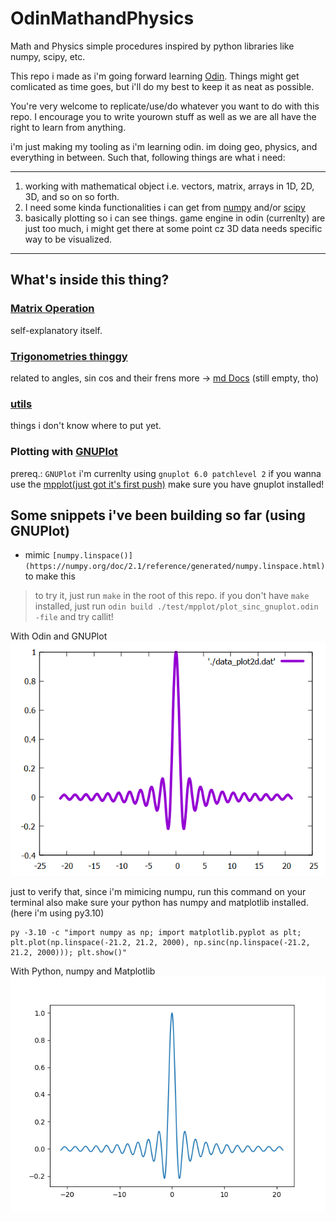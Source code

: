 # OdinMathandPhysics
Math and Physics simple procedures inspired by python libraries like numpy, scipy, etc.

This repo i made as i'm going forward learning [Odin](https://github.com/odin-lang/Odin). Things might get comlicated as time goes, but i'll do
my best to keep it as neat as possible.

You're very welcome to replicate/use/do whatever you want to do
with this repo. I encourage you to write yourown stuff as well
as we are all have the right to learn from anything.

i'm just making my tooling as i'm learning odin. im doing geo, physics, and everything in between.
Such that, following things are what i need:

---

1. working with mathematical object i.e. vectors, matrix, arrays in 1D, 2D, 3D, and so on so forth.
2. I need some kinda functionalities i can get from [numpy](https://github.com/numpy/numpy) and/or [scipy](https://github.com/scipy/scipy)
3. basically plotting so i can see things. game engine in odin (currenlty) are just too much, i might get there at some point cz 3D data needs specific way to be visualized.

---

## What's inside this thing?

### [Matrix Operation](./mathandphysics/matrixoperations.odin)

self-explanatory itself.

### [Trigonometries thinggy](./mathandphysics/trigonometries.odin)

related to angles, sin cos and their frens
more -> [md Docs](./md_docs/trigonometries.md) (still empty, tho)

### [utils](./mathandphysics/utils.odin)

things i don't know where to put yet.

### Plotting with [ GNUPlot ](https://sourceforge.net/projects/gnuplot/)

prereq.: `GNUPlot`
i'm currenlty using `gnuplot 6.0 patchlevel 2`
if you wanna use the [mpplot(just got it's first push)](./mpplot) make sure you have gnuplot installed!

## Some snippets i've been building so far (using GNUPlot)

* mimic `[numpy.linspace()](https://numpy.org/doc/2.1/reference/generated/numpy.linspace.html)` to make this

> to try it, just run `make` in the root of this repo.
> if you don't have `make` installed, just run `odin build ./test/mpplot/plot_sinc_gnuplot.odin -file` and try callit!


With Odin and GNUPlot
![sinc function](./md_docs/assets/test_odingnuplot.png)


just to verify that, since i'm mimicing numpu, run this command on your terminal
also make sure your python has numpy and matplotlib installed. (here i'm using py3.10)

```
py -3.10 -c "import numpy as np; import matplotlib.pyplot as plt; plt.plot(np.linspace(-21.2, 21.2, 2000), np.sinc(np.linspace(-21.2, 21.2, 2000))); plt.show()"
```
With Python, numpy and Matplotlib
![sinc function with numpy and matplotlib](./md_docs/assets/test_odin_matplotlib.png)
